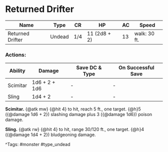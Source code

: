 # Returned Drifter

| Name | Type | CR | HP | AC | Speed |
|------|------|----|----|----|-------|
| Returned Drifter | Undead | 1/4 | 11 (2d8 + 2) | 13 | walk: 30 ft. |

### Actions:

| Ability | Damage | Save DC & Type | On Successful Save |
|---------|--------|----------------|--------------------|
| Scimitar | 1d6 + 2 + 1d6 | - | - |
| Sling | 1d4 + 2 | - | - |


**Scimitar.** {@atk mw} {@hit 4} to hit, reach 5 ft., one target. {@h}5 ({@damage 1d6 + 2}) slashing damage plus 3 ({@damage 1d6}) poison damage.

**Sling.** {@atk rw} {@hit 4} to hit, range 30/120 ft., one target. {@h}4 ({@damage 1d4 + 2}) bludgeoning damage.

^Tags: #monster #type_undead
